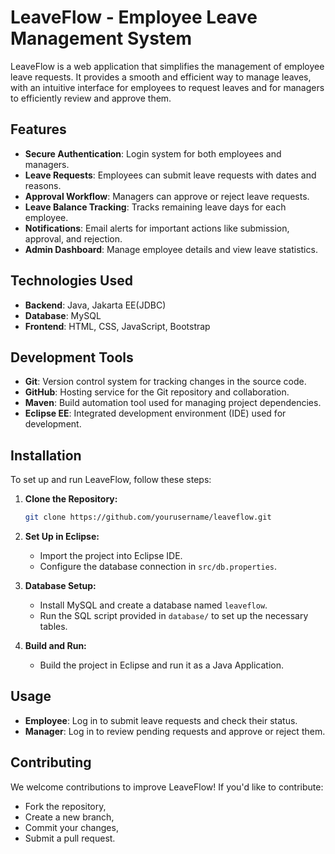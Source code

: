# LeaveFlow - Employee Leave Management System

LeaveFlow is a web application that simplifies the management of employee leave requests. It provides a smooth and efficient way to manage leaves, with an intuitive interface for employees to request leaves and for managers to efficiently review and approve them.

## Features
- **Secure Authentication**: Login system for both employees and managers.
- **Leave Requests**: Employees can submit leave requests with dates and reasons.
- **Approval Workflow**: Managers can approve or reject leave requests.
- **Leave Balance Tracking**: Tracks remaining leave days for each employee.
- **Notifications**: Email alerts for important actions like submission, approval, and rejection.
- **Admin Dashboard**: Manage employee details and view leave statistics.

## Technologies Used
- **Backend**: Java, Jakarta EE(JDBC)
- **Database**: MySQL
- **Frontend**: HTML, CSS, JavaScript, Bootstrap

## Development Tools
- **Git**: Version control system for tracking changes in the source code.
- **GitHub**: Hosting service for the Git repository and collaboration.
- **Maven**: Build automation tool used for managing project dependencies.
- **Eclipse EE**: Integrated development environment (IDE) used for development.

## Installation
To set up and run LeaveFlow, follow these steps:

1. **Clone the Repository:**
    ```sh
    git clone https://github.com/yourusername/leaveflow.git
    ```

2. **Set Up in Eclipse:**
    - Import the project into Eclipse IDE.
    - Configure the database connection in `src/db.properties`.

3. **Database Setup:**
    - Install MySQL and create a database named `leaveflow`.
    - Run the SQL script provided in `database/` to set up the necessary tables.

4. **Build and Run:**
    - Build the project in Eclipse and run it as a Java Application.

## Usage
- **Employee**: Log in to submit leave requests and check their status.
- **Manager**: Log in to review pending requests and approve or reject them.

## Contributing
We welcome contributions to improve LeaveFlow! If you'd like to contribute:
- Fork the repository,
- Create a new branch,
- Commit your changes,
- Submit a pull request.
  
